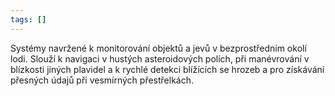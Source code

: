 ```yaml
---
tags: []
---
```

Systémy navržené k monitorování objektů a jevů v bezprostředním okolí lodi. Slouží k navigaci v hustých asteroidových polích, při manévrování v blízkosti jiných plavidel a k rychlé detekci blížících se hrozeb a pro získávání přesných údajů při vesmírných přestřelkách.